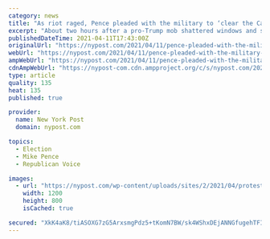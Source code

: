 ```yaml
---
category: news
title: "As riot raged, Pence pleaded with the military to ‘clear the Capitol’"
excerpt: "About two hours after a pro-Trump mob shattered windows and smashed doors to enter the Capitol on Jan. 6, then-Vice President Mike Pence called the acting defense secretary urgently seeki ..."
publishedDateTime: 2021-04-11T17:43:00Z
originalUrl: "https://nypost.com/2021/04/11/pence-pleaded-with-the-military-to-clear-the-capitol/"
webUrl: "https://nypost.com/2021/04/11/pence-pleaded-with-the-military-to-clear-the-capitol/"
ampWebUrl: "https://nypost.com/2021/04/11/pence-pleaded-with-the-military-to-clear-the-capitol/amp/"
cdnAmpWebUrl: "https://nypost-com.cdn.ampproject.org/c/s/nypost.com/2021/04/11/pence-pleaded-with-the-military-to-clear-the-capitol/amp/"
type: article
quality: 135
heat: 135
published: true

provider:
  name: New York Post
  domain: nypost.com

topics:
  - Election
  - Mike Pence
  - Republican Voice

images:
  - url: "https://nypost.com/wp-content/uploads/sites/2/2021/04/protest-pence-inset.jpg?quality=90&strip=all&w=1200"
    width: 1200
    height: 800
    isCached: true

secured: "XkK4aK8/tiASOXG7zG5ArxsmgPdz5+tKomN7BW/sk4WShxDEjANNGfugehTFIB9/HCCYPwWmE397kppvMN34Pdkr/TW21ig7DEZPUj7mJIxHE8/zYzuYGlMIMdVHHNZvcfsweiPACo7ndogVcg0n0Yu6VPRxaNUz6bOorHEwBz1fSxZCovIdl+2JIRCP2BgUIdsoz3N06+NDXS9IWnra+mVEE9prBeS/vJ2yVvJ/6kWPSxIzFmsG8IaUr69v5bdLjKM30o3sK5ZcuhQeXy8q2C9awb9Kx1QLFv/3UrlHr0t/w/HsLIQOHbyCOUCbfBCNo2wWE4GY5GxvXTsSrvypc0FIOS7XT68Ri4Vrbc1/qeo=;6X5upPzPlsmFVRSSfH/g1A=="
---
```


